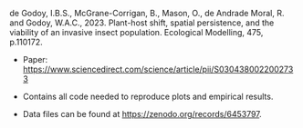 de Godoy, I.B.S., McGrane-Corrigan, B., Mason, O., de Andrade Moral, R. and Godoy, W.A.C., 2023. Plant-host shift, spatial persistence, and the viability of an invasive insect population. Ecological Modelling, 475, p.110172.

- Paper: https://www.sciencedirect.com/science/article/pii/S0304380022002733 

- Contains all code needed to reproduce plots and empirical results.

- Data files can be found at https://zenodo.org/records/6453797.
